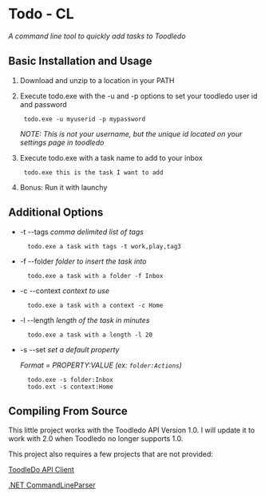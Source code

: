 ﻿
Todo - CL
=========

*A command line tool to quickly add tasks to Toodledo*

Basic Installation and Usage
----------------------------

1. Download and unzip to a location in your PATH
2. Execute todo.exe with the -u and -p options 
to set your toodledo user id and password
	
		todo.exe -u myuserid -p mypassword
	
	_NOTE: This is not your username, 
	but the unique id located on your 
	settings page in toodledo_

3. Execute todo.exe with a task name to add to your inbox

		todo.exe this is the task I want to add

4. Bonus: Run it with launchy

Additional Options
------------------

+ -t --tags _comma delimited list of tags_
	
		todo.exe a task with tags -t work,play,tag3

+ -f --folder _folder to insert the task into_

		todo.exe a task with a folder -f Inbox

+ -c --context _context to use_

		todo.exe a task with a context -c Home

+ -l --length _length of the task in minutes_

		todo.exe a task with a length -l 20

+ -s --set _set a default property_
	
	_Format =  PROPERTY:VALUE (ex: `folder:Actions`)_

		todo.exe -s folder:Inbox
		todo.ext -s context:Home
 

Compiling From Source
-----------------------------------

This little project works with the Toodledo API Version 1.0. 
I will update it to work with 2.0 when Toodledo no longer supports 1.0.

This project also requires a few projects that are not provided:

[ToodleDo API Client](http://archive.msdn.microsoft.com/toodledo)

[.NET CommandLineParser](http://commandline.codeplex.com/)
